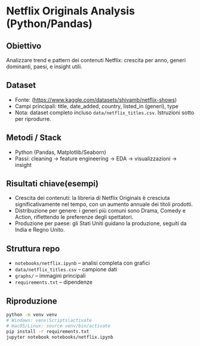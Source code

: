 # Netflix Originals Analysis (Python/Pandas)

## Obiettivo
Analizzare trend e pattern dei contenuti Netflix: crescita per anno, generi dominanti, paesi, e insight utili.

## Dataset
- Fonte: (https://www.kaggle.com/datasets/shivamb/netflix-shows)
- Campi principali: title, date_added, country, listed_in (generi), type
- Nota: dataset completo incluso `data/netflix_titles.csv`. Istruzioni sotto per riprodurre.

## Metodi / Stack
- Python (Pandas, Matplotlib/Seaborn)
- Passi: cleaning → feature engineering → EDA → visualizzazioni → insight

## Risultati chiave(esempi)
- Crescita dei contenuti: la libreria di Netflix Originals è cresciuta significativamente nel tempo, con un aumento annuale dei titoli prodotti.
- Distribuzione per genere: i generi più comuni sono Drama, Comedy e Action, riflettendo le preferenze degli spettatori.
- Produzione per paese: gli Stati Uniti guidano la produzione, seguiti da India e Regno Unito.

## Struttura repo
- `notebooks/netflix.ipynb` – analisi completa con grafici
- `data/netflix_titles.csv` – campione dati
- `graphs/` – immagini principali
- `requirements.txt` – dipendenze

## Riproduzione
```bash
python -m venv venv
# Windows: venv\Scripts\activate
# macOS/Linux: source venv/bin/activate
pip install -r requirements.txt
jupyter notebook notebooks/netflix.ipynb
